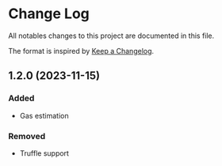 # Change Log

All notables changes to this project are documented in this file.

The format is inspired by [Keep a Changelog].

[Keep a Changelog]: https://keepachangelog.com/en/1.0.0/

## 1.2.0 (2023-11-15)

### Added

- Gas estimation

### Removed

- Truffle support
